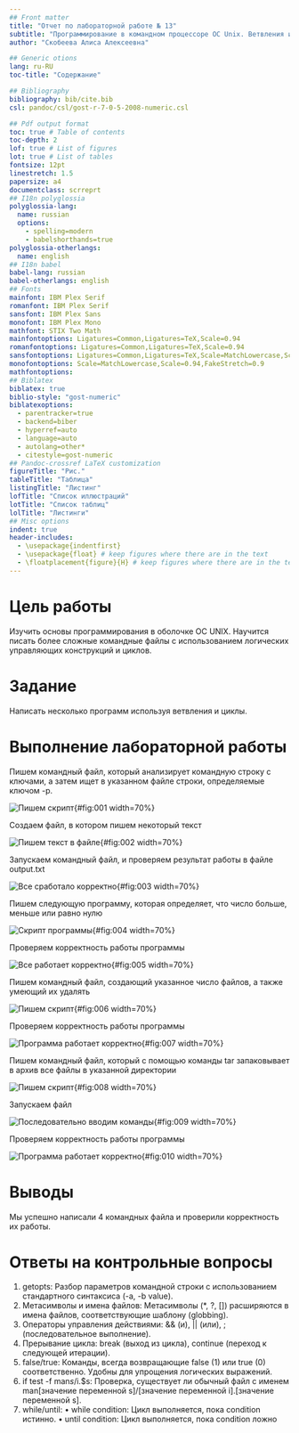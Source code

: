 ```yaml
---
## Front matter
title: "Отчет по лабораторной работе № 13"
subtitle: "Программирование в командном процессоре ОС Unix. Ветвления и циклы"
author: "Скобеева Алиса Алексеевна"

## Generic otions
lang: ru-RU
toc-title: "Содержание"

## Bibliography
bibliography: bib/cite.bib
csl: pandoc/csl/gost-r-7-0-5-2008-numeric.csl

## Pdf output format
toc: true # Table of contents
toc-depth: 2
lof: true # List of figures
lot: true # List of tables
fontsize: 12pt
linestretch: 1.5
papersize: a4
documentclass: scrreprt
## I18n polyglossia
polyglossia-lang:
  name: russian
  options:
	- spelling=modern
	- babelshorthands=true
polyglossia-otherlangs:
  name: english
## I18n babel
babel-lang: russian
babel-otherlangs: english
## Fonts
mainfont: IBM Plex Serif
romanfont: IBM Plex Serif
sansfont: IBM Plex Sans
monofont: IBM Plex Mono
mathfont: STIX Two Math
mainfontoptions: Ligatures=Common,Ligatures=TeX,Scale=0.94
romanfontoptions: Ligatures=Common,Ligatures=TeX,Scale=0.94
sansfontoptions: Ligatures=Common,Ligatures=TeX,Scale=MatchLowercase,Scale=0.94
monofontoptions: Scale=MatchLowercase,Scale=0.94,FakeStretch=0.9
mathfontoptions:
## Biblatex
biblatex: true
biblio-style: "gost-numeric"
biblatexoptions:
  - parentracker=true
  - backend=biber
  - hyperref=auto
  - language=auto
  - autolang=other*
  - citestyle=gost-numeric
## Pandoc-crossref LaTeX customization
figureTitle: "Рис."
tableTitle: "Таблица"
listingTitle: "Листинг"
lofTitle: "Список иллюстраций"
lotTitle: "Список таблиц"
lolTitle: "Листинги"
## Misc options
indent: true
header-includes:
  - \usepackage{indentfirst}
  - \usepackage{float} # keep figures where there are in the text
  - \floatplacement{figure}{H} # keep figures where there are in the text
---
```


# Цель работы

Изучить основы программирования в оболочке ОС UNIX. Научится писать более сложные командные файлы с использованием логических управляющих конструкций и циклов.

# Задание

Написать несколько программ используя ветвления и циклы.


# Выполнение лабораторной работы

Пишем командный файл, который анализирует командную строку с ключами, а затем ищет в указанном файле строки, определяемые ключом -p.

![Пишем скрипт](image/1.png){#fig:001 width=70%}

Создаем файл, в котором пишем некоторый текст

![Пишем текст в файле](image/3.png){#fig:002 width=70%}

Запускаем командный файл, и проверяем результат работы в файле output.txt

![Все сработало корректно](image/4.png){#fig:003 width=70%}

Пишем следующую программу, которая определяет, что число больше, меньше или равно нулю

![Скрипт программы](image/5.png){#fig:004 width=70%}

Проверяем корректность работы программы

![Все работает корректно](image/6.png){#fig:005 width=70%}

Пишем командный файл, создающий указанное число файлов, а также умеющий их удалять

![Пишем скрипт](image/7.png){#fig:006 width=70%}

Проверяем корректность работы программы

![Программа работает корректно](image/8.png){#fig:007 width=70%}

Пишем командный файл, который с помощью команды tar запаковывает в архив все файлы в указанной директории

![Пишем скрипт](image/9.png){#fig:008 width=70%}

Запускаем файл

![Последовательно вводим команды](image/10.png){#fig:009 width=70%}

Проверяем корректность работы программы

![Программа работает корректно](image/11.png){#fig:010 width=70%}

# Выводы

Мы успешно написали 4 командных файла и проверили корректность их работы.

# Ответы на контрольные вопросы

1. getopts: Разбор параметров командной строки с использованием стандартного синтаксиса (-a, -b value).
2. Метасимволы и имена файлов: Метасимволы (*, ?, []) расширяются в имена файлов, соответствующие шаблону (globbing).
3. Операторы управления действиями: && (и), || (или), ; (последовательное выполнение).
4. Прерывание цикла: break (выход из цикла), continue (переход к следующей итерации).
5. false/true: Команды, всегда возвращающие false (1) или true (0) соответственно. Удобны для упрощения логических выражений.
6. if test -f man$s/$i.$s: Проверка, существует ли обычный файл с именем man[значение переменной s]/[значение переменной i].[значение переменной s].
7. while/until:
  •  while condition: Цикл выполняется, пока condition истинно.
  •  until condition: Цикл выполняется, пока condition ложно
